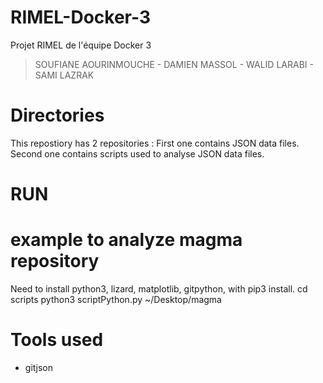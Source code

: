 # RIMEL-Docker-3
Projet RIMEL de l'équipe Docker 3
> SOUFIANE AOURINMOUCHE - DAMIEN MASSOL - WALID LARABI - SAMI LAZRAK

# Directories
This repostiory has 2 repositories :
First one contains JSON data files.
Second one contains scripts used to analyse JSON data files.

# RUN 
# example to analyze magma repository
Need to install python3, lizard, matplotlib, gitpython, with pip3 install. 
cd scripts
python3 scriptPython.py ~/Desktop/magma 

# Tools used
  * gitjson
